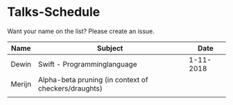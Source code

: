 # Talks-Schedule
Want your name on the list?
Please create an issue.

| Name |           Subject            |  Date   |
|------|------------------------------|---------|
| Dewin| Swift - Programminglanguage  |1-11-2018|
| Merijn | Alpha-beta pruning (in context of checkers/draughts)                             |         |
|      |                              |         |
